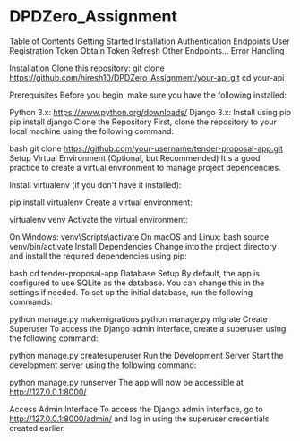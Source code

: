 # DPDZero_Assignment
Table of Contents
Getting Started
Installation
Authentication
Endpoints
User Registration
Token Obtain
Token Refresh
Other Endpoints...
Error Handling

Installation
Clone this repository:
git clone https://github.com/hiresh10/DPDZero_Assignment/your-api.git
cd your-api

Prerequisites
Before you begin, make sure you have the following installed:

Python 3.x: https://www.python.org/downloads/
Django 3.x: Install using pip
pip install django
Clone the Repository
First, clone the repository to your local machine using the following command:

bash
git clone https://github.com/your-username/tender-proposal-app.git
Setup Virtual Environment (Optional, but Recommended)
It's a good practice to create a virtual environment to manage project dependencies.

Install virtualenv (if you don't have it installed):

pip install virtualenv
Create a virtual environment:

virtualenv venv
Activate the virtual environment:

On Windows:
venv\Scripts\activate
On macOS and Linux:
bash
source venv/bin/activate
Install Dependencies
Change into the project directory and install the required dependencies using pip:

bash
cd tender-proposal-app
Database Setup
By default, the app is configured to use SQLite as the database. You can change this in the settings if needed. To set up the initial database, run the following commands:

python manage.py makemigrations
python manage.py migrate
Create Superuser
To access the Django admin interface, create a superuser using the following command:

python manage.py createsuperuser
Run the Development Server
Start the development server using the following command:

python manage.py runserver
The app will now be accessible at http://127.0.0.1:8000/

Access Admin Interface
To access the Django admin interface, go to http://127.0.0.1:8000/admin/ and log in using the superuser credentials created earlier.
